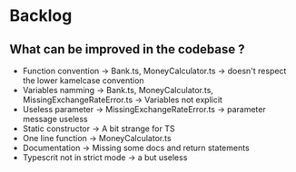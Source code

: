 # Backlog

## What can be improved in the codebase ?

- Function convention -> Bank.ts, MoneyCalculator.ts -> doesn't respect the lower kamelcase convention
- Variables namming -> Bank.ts, MoneyCalculator.ts, MissingExchangeRateError.ts -> Variables not explicit
- Useless parameter -> MissingExchangeRateError.ts -> parameter message useless
- Static constructor -> A bit strange for TS
- One line function -> MoneyCalculator.ts
- Documentation -> Missing some docs and return statements
- Typescrit not in strict mode -> a but useless
